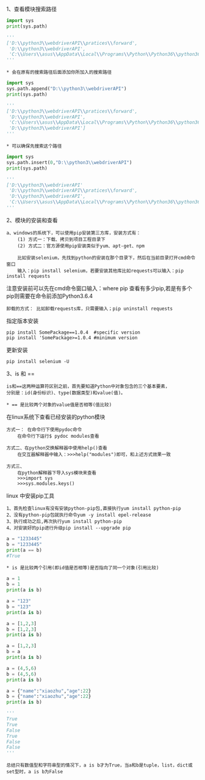 1、查看模块搜索路径
```python
import sys
print(sys.path)

'''
['D:\\python3\\webdriverAPI\\pratices\\forward',
 'D:\\python3\\webdriverAPI',
 'C:\\Users\\asus\\AppData\\Local\\Programs\\Python\\Python36\\python36.zip']
'''
```

    * 会在原有的搜索路径后面添加你所加入的搜索路径
    
```python
import sys
sys.path.append("D:\\python3\\webdriverAPI")
print(sys.path)

'''
['D:\\python3\\webdriverAPI\\pratices\\forward',
 'D:\\python3\\webdriverAPI',
 'C:\\Users\\asus\\AppData\\Local\\Programs\\Python\\Python36\\python36.zip',
 'D:\\python3\\webdriverAPI']
'''
```
    * 可以确保先搜索这个路径
```python
import sys
sys.path.insert(0,"D:\\python3\\webdriverAPI")
print(sys.path)

'''
['D:\\python3\\webdriverAPI'
 'D:\\python3\\webdriverAPI\\pratices\\forward',
 'D:\\python3\\webdriverAPI',
 'C:\\Users\\asus\\AppData\\Local\\Programs\\Python\\Python36\\python36.zip',]
'''
```

2、模块的安装和查看

    a、windows的系统下，可以使用pip安装第三方库，安装方式有：
        (1) 方式一：下载、拷贝到项目工程目录下
        (2) 方式二：官方源使用pip安装类似于yum、apt-get、npm
        
        比如安装selenium，先找到python的安装在那个目录下，然后在当前目录打开cmd命令窗口
        输入：pip install selenium，若要安装其他库比如requests可以输入：pip install requests
        
注意安装前可以先在cmd命令窗口输入：where pip 查看有多少pip,若是有多个pip则需要在命令前添加Python3.6.4

    卸载的方式： 比如卸载requests库，只需要输入；pip uninstall requests
    
指定版本安装

    pip install SomePackage==1.0.4  #specific version
    pip install 'SomePackage>=1.0.4 #minimum version
    
更新安装

    pip install selenium -U
        

3、is 和 ==

    is和==这两种运算符区别之前，首先要知道Python中对象包含的三个基本要素，
    分别是：id(身份标识)、type(数据类型)和value(值)。

    * == 是比较两个对象的value值是否相等(值比较)
    
在linux系统下查看已经安装的python模块

    方式一： 在命令行下使用pydoc命令
        在命令行下运行$ pydoc modules查看
        
    方式二、在python交换解释器中使用help()查看
        在交互器解释器中输入：>>>help("modules")即可，和上述方式效果一致
        
    方式三、
        在python解释器下导入sys模块来查看
        >>>import sys
        >>>sys.modules.keys()

linux 中安装pip工具
    
    1、首先检查linux有没有安装python-pip包,直接执行yum install python-pip
    2、没有python-pip包就执行命令yum -y install epel-release
    3、执行成功之后,再次执行yum install python-pip
    4、对安装好的pip进行升级pip install --upgrade pip

```python
a = "1233445"
b = "1233445"
print(a == b)
#True
```   

    * is 是比较两个引用(即id值是否相等)是否指向了同一个对象(引用比较)    

```python
a = 1
b = 1
print(a is b)

a = "123"
b = "123"
print(a is b)

a = [1,2,3]
b = [1,2,3]
print(a is b)

a = [1,2,3]
b = a
print(a is b)

a = (4,5,6)
b = (4,5,6)
print(a is b)

a = {"name":"xiaozhu","age":22}
b = {"name":"xiaozhu","age":22}
print(a is b)

'''
True
True
False
True
False
False
'''
```  

    总结只有数值型和字符串型的情况下，a is b才为True，当a和b是tuple，list，dict或set型时，a is b为False      
     
      
